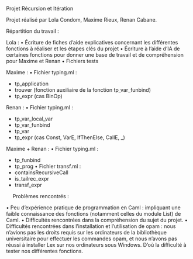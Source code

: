 Projet Récursion et Itération


Projet réalisé par Lola Condom, Maxime Rieux, Renan Cabane.

Répartition du travail :

Lola :
•	Écriture de fiches d’aide explicatives concernant les différentes fonctions à réaliser et les étapes clés du projet
•	Écriture à l’aide d’IA de certaines fonctions pour donner une base de travail et de compréhension pour Maxime et Renan
•	Fichiers tests

Maxime :
•	Fichier typing.ml : 
-	tp_application
-	trouver (fonction auxiliaire de la fonction tp_var_funbind)
-	tp_expr (cas BinOp)

Renan :
•	Fichier typing.ml : 
-	tp_var_local_var
-	tp_var_funbind 
-	tp_var
-	tp_expr (cas Const, VarE, IfThenElse, CallE, _)

Maxime + Renan :
•	Fichier typing.ml : 
-	tp_funbind
-	tp_prog
•	Fichier transf.ml :
-	containsRecursiveCall
-	is_tailrec_expr
-	transf_expr

 
Problèmes rencontrés :

•	Peu d’expérience pratique de programmation en Caml : impliquant une faible connaissance des fonctions (notamment celles du module List) de Caml.
•	Difficultés rencontrées dans la compréhension du sujet du projet.
•	Difficultés rencontrées dans l’installation et l’utilisation de opam : nous n’avions pas les droits requis sur les ordinateurs de la bibliothèque universitaire pour effectuer les commandes opam, et nous n’avons pas réussi à installer Lex sur nos ordinateurs sous Windows. D’où la difficulté à tester nos différentes fonctions.
